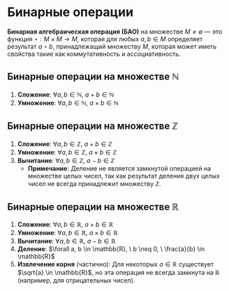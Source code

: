 # Бинарные операции

**Бинарная алгебраическая операция (БАО)** на множестве $M \neq \emptyset$ — это функция $\star : M \times M \to M$, которая для любых $a, b \in M$ определяет результат $a \star b$, принадлежащий множеству $M$, которая может иметь свойства такие как коммутативность и ассоциативность.

## Бинарные операции на множестве $\mathbb{N}$

1) **Сложение**: $\forall a, b \in \mathbb{N}, \ a + b \in \mathbb{N}$
2) **Умножение**: $\forall a, b \in \mathbb{N}, \ a \times b \in \mathbb{N}$

## Бинарные операции на множестве $\mathbb{Z}$

1) **Сложение**: $\forall a, b \in \mathbb{Z}, \ a + b \in \mathbb{Z}$
2) **Умножение**: $\forall a, b \in \mathbb{Z}, \ a \times b \in \mathbb{Z}$
3) **Вычитание**: $\forall a, b \in \mathbb{Z}, \ a - b \in \mathbb{Z}$
   - **Примечание**: Деление не является замкнутой операцией на множестве целых чисел, так как результат деления двух целых чисел не всегда принадлежит множеству $\mathbb{Z}$.

## Бинарные операции на множестве $\mathbb{R}$

1) **Сложение**: $\forall a, b \in \mathbb{R}, \ a + b \in \mathbb{R}$
2) **Умножение**: $\forall a, b \in \mathbb{R}, \ a \times b \in \mathbb{R}$
3) **Вычитание**: $\forall a, b \in \mathbb{R}, \ a - b \in \mathbb{R}$
4) **Деление**: $\forall a, b \in \mathbb{R}, \ b \neq 0, \ \frac{a}{b} \in \mathbb{R}$
5) **Извлечение корня** (частично): Для некоторых $a \in \mathbb{R}$ существует $\sqrt{a} \in \mathbb{R}$, но эта операция не всегда замкнута на $\mathbb{R}$ (например, для отрицательных чисел).
